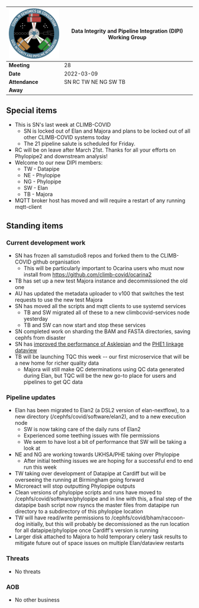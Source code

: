 | <img src="/assets/dipi.png" alt="DIPI Badge" width="150">      | Data Integrity and Pipeline Integration (DIPI) Working Group |
| -------------- | -------------------- |
| **Meeting**    | 28                   |
| **Date**       | 2022-03-09           |
| **Attendance** | SN RC TW NE NG SW TB |
| **Away**       |                      |


## Special items

* This is SN's last week at CLIMB-COVID
  * SN is locked out of Elan and Majora and plans to be locked out of all other CLIMB-COVID systems today
  * The 21 pipeline salute is scheduled for Friday.
* RC will be on leave after March 21st. Thanks for all your efforts on Phylopipe2 and downstream analysis!
* Welcome to our new DIPI members:
    * TW - Datapipe
    * NE - Phylopipe
    * NG - Phylopipe
    * SW - Elan
    * TB - Majora
* MQTT broker host has moved and will require a restart of any running mqtt-client

## Standing items

### Current development work

* SN has frozen all samstudio8 repos and forked them to the CLIMB-COVID github organisation
    * This will be particularly important to Ocarina users who must now install from https://github.com/climb-covid/ocarina2
* TB has set up a new test Majora instance and decommissioned the old one 
* AU has updated the metadata uploader to v100 that switches the test requests to use the new test Majora 
* SN has moved all the scripts and mqtt clients to use systemd services
  * TB and SW migrated all of these to a new climbcovid-services node yesterday
  * TB and SW can now start and stop these services
* SN completed work on sharding the BAM and FASTA directories, saving cephfs from disaster
* SN has [improved the performance of Asklepian](https://github.com/CLIMB-COVID/asklepian/commit/ab5faffd564512c357484122103a8d57a9471134) and the [PHE1 linkage dataview](https://github.com/CLIMB-COVID/majora2/commit/61255f246c2a95e59b040557d9068c68b041ff9b)
* TB will be launching TQC this week -- our first microservice that will be a new home for richer quality data
  * Majora will still make QC determinations using QC data generated during Elan, but TQC will be the new go-to place for users and pipelines to get QC data

### Pipeline updates

* Elan has been migrated to Elan2 (a DSL2 version of elan-nextflow), to a new directory (/cephfs/covid/software/elan2), and to a new execution node
  * SW is now taking care of the daily runs of Elan2
  * Experienced some teething issues with file permissions
  * We seem to have lost a bit of performance that SW will be taking a look at
* NE and NG are working towards UKHSA/PHE taking over Phylopipe
  * After initial teething issues we are hoping for a successful end to end run this week
* TW taking over development of Datapipe at Cardiff but will be overseeing the running at Birmingham going forward
* Microreact will stop outputting Phylopipe outputs
* Clean versions of phylopipe scripts and runs have moved to /cephfs/covid/software/phylopipe and in line with this, a final step of the datapipe bash script now rsyncs the master files from datapipe run directory to a subdirectory of this phylopipe location
* TW will have read/write permissions to /cephfs/covid/bham/raccoon-dog initially, but this will probably be decomissioned as the run location for all datapipe/phylopipe once Cardiff's version is running
* Larger disk attached to Majora to hold temporary celery task results to mitigate future out of space issues on multiple Elan/dataview restarts

### Threats

* No threats

### AOB

* No other business

